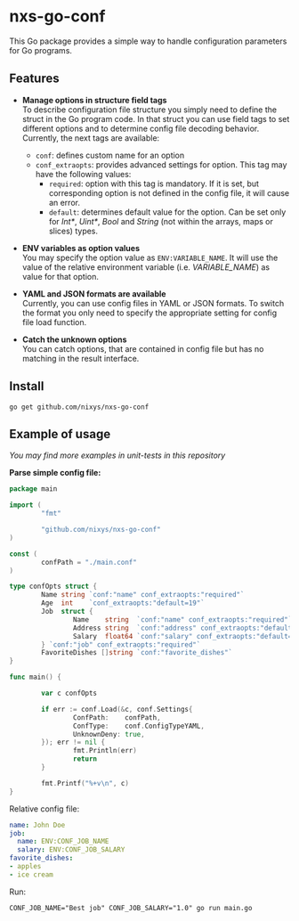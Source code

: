 # nxs-go-conf

This Go package provides a simple way to handle configuration parameters for Go programs.

## Features

- **Manage options in structure field tags**  
To describe configuration file structure you simply need to define the struct in the Go program code. In that struct you can use field tags to set different options and to determine config file decoding behavior. Currently, the next tags are available:
  - `conf`: defines custom name for an option
  - `conf_extraopts`: provides advanced settings for option. This tag may have the following values:
    - `required`: option with this tag is mandatory. If it is set, but corresponding option is not defined in the config file, it will cause an error.
    - `default`: determines default value for the option. Can be set only for _Int*_, _Uint*_, _Bool_ and _String_ (not within the arrays, maps or slices) types.

- **ENV variables as option values**  
  You may specify the option value as `ENV:VARIABLE_NAME`. It will use the value of the relative environment variable (i.e. _VARIABLE_NAME_) as value for that option.

- **YAML and JSON formats are available**  
  Currently, you can use config files in YAML or JSON formats. To switch the format you only need to specify the appropriate setting for config file load function.

- **Catch the unknown options**  
  You can catch options, that are contained in config file but has no matching in the result interface.

## Install

```
go get github.com/nixys/nxs-go-conf
```

## Example of usage

*You may find more examples in unit-tests in this repository*

**Parse simple config file:**

```go
package main

import (
        "fmt"

        "github.com/nixys/nxs-go-conf"
)

const (
        confPath = "./main.conf"
)

type confOpts struct {
        Name string `conf:"name" conf_extraopts:"required"`
        Age  int    `conf_extraopts:"default=19"`
        Job  struct {
                Name    string  `conf:"name" conf_extraopts:"required"`
                Address string  `conf:"address" conf_extraopts:"default=Some Address"`
                Salary  float64 `conf:"salary" conf_extraopts:"default=1.3"`
        } `conf:"job" conf_extraopts:"required"`
        FavoriteDishes []string `conf:"favorite_dishes"`
}

func main() {

        var c confOpts

        if err := conf.Load(&c, conf.Settings{
                ConfPath:    confPath,
                ConfType:    conf.ConfigTypeYAML,
                UnknownDeny: true,
        }); err != nil {
                fmt.Println(err)
                return
        }

        fmt.Printf("%+v\n", c)
}
```

Relative config file:
```yaml
name: John Doe
job:
  name: ENV:CONF_JOB_NAME
  salary: ENV:CONF_JOB_SALARY
favorite_dishes:
- apples
- ice cream
```

Run:

```
CONF_JOB_NAME="Best job" CONF_JOB_SALARY="1.0" go run main.go
```
